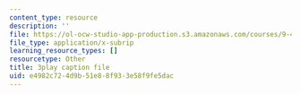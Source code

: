 ```yaml
---
content_type: resource
description: ''
file: https://ol-ocw-studio-app-production.s3.amazonaws.com/courses/9-40-introduction-to-neural-computation-spring-2018/e4982c724d9b51e88f933e58f9fe5dac_VQXxs59Eiak.vtt
file_type: application/x-subrip
learning_resource_types: []
resourcetype: Other
title: 3play caption file
uid: e4982c72-4d9b-51e8-8f93-3e58f9fe5dac
---
```


